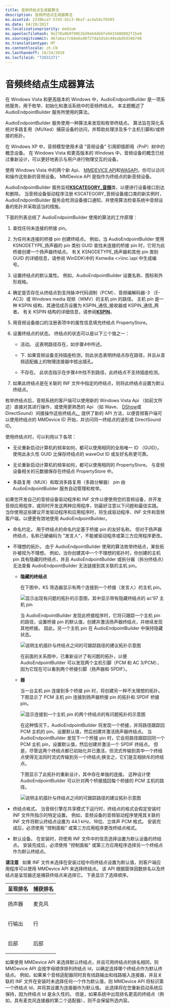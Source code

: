 ```yaml
---
title: 音频终结点生成器算法
description: 音频终结点生成器算法
ms.assetid: 2338bca7-5743-42c3-9baf-ac4a54cf0393
ms.date: 04/20/2017
ms.localizationpriority: medium
ms.openlocfilehash: 0e278a0b9f08526d9e64db6fa9433488802f15e9
ms.sourcegitcommit: 4b7a6ac7c68e6ad6f27da5d1dc4deabd5d34b748
ms.translationtype: MT
ms.contentlocale: zh-CN
ms.lasthandoff: 10/24/2019
ms.locfileid: "72831371"
---
```

# <a name="audio-endpoint-builder-algorithm"></a>音频终结点生成器算法


在 Windows Vista 和更高版本的 Windows 中，AudioEndpointBuilder 是一项系统服务，用于枚举、初始化和激活系统中的音频终结点。 本主题概述了 AudioEndpointBuilder 服务所使用的算法。

AudioEndpointBuilder 服务使用一种算法来发现和枚举终结点。 算法旨在简化系统对多路复用（MUXed）捕获设备的访问，并帮助处理涉及多个主机引脚和/或桥接的拓扑。

在 Windows XP 中，音频模型使用术语 "音频设备" 引用即插即用（PnP）树中的概念设备。 在 Windows Vista 和更高版本的 Windows 中，音频设备的概念已经过重新设计，可以更好地表示与用户进行物理交互的设备。

使用 Windows Vista 中的两个新 Api、 [MMDEVICE API](https://go.microsoft.com/fwlink/p/?linkid=130863)和[WASAPI](https://go.microsoft.com/fwlink/p/?linkid=130864)，你可以访问和操作这些新的音频设备。 MMDevice API 是指作为终结点的新音频设备。

AudioEndpointBuilder 服务监视[**KSCATEGORY\_音频**](https://docs.microsoft.com/windows-hardware/drivers/install/kscategory-audio)类，以便进行设备接口到达和删除。 当音频设备驱动程序注册 KSCATEGORY\_音频设备接口类的新实例时，AudioEndpointBuilder 服务会检测设备接口通知，并使用算法检查系统中音频设备的拓扑并采取适当的措施。

下面的列表总结了 AudioEndpointBuilder 使用的算法的工作原理：

1.  查找任何未连接的桥接 pin。

2.  为任何未连接的桥接 pin 创建终结点。 例如，当 AudioEndpointBuilder 使用 KSNODETYPE\_扬声器的 pin 类别 GUID 查找未连接的桥接 pin 时，它将为此桥接创建一个扬声器终结点。 有关 KSNODETYPE\_扬声器和其他 pin 类别 GUID 的详细信息，请参阅 WinDDK\\中的 Ksmedia &lt;&gt;\\inc.\\api 中生成编号。

3.  设置终结点的默认属性。 例如，AudioEndpointBuilder 设置名称、图标和外形规格。

4.  确定是否存在从终结点到支持脉冲代码调制（PCM）、音频编解码器-3 （E-AC3）或 Windows media 视频（WMV）的主机 pin 的路径。 主机 pin 是一种 KSPIN 结构，其通信成员设置为 KSPIN\_通信\_接收器或 KSPIN\_通信\_两者。 有关 KSPIN 结构的详细信息，请参阅[**KSPIN**](https://docs.microsoft.com/windows-hardware/drivers/ddi/ks/ns-ks-_kspin)。

5.  用音频设备接口的注册表项中的属性信息填充终结点 PropertyStore。

6.  设置终结点的状态。 终结点的状态可以是以下三个值之一：

    -   活动。 这表明路径存在，如步骤4中所述。

    -   下. 如果音频设备支持插座检测，则此状态表明终结点存在路径，并且从音频适配器上的物理连接器中拔出插孔。

    -   不存在。 此状态指示在步骤4中找不到路径，此终结点不支持插座检测。

7.  如果此终结点是在关联的 INF 文件中指定的终结点，则将此终结点设置为默认终结点。

枚举终结点后，音频系统的客户端可以使用新的 Windows Vista Api （如前文所述）直接对其进行操作，或使用更熟悉的 Api （如 Wave、 [DShow](https://go.microsoft.com/fwlink/p/?linkid=130871)或 DirectSound）间接操作这些终结点[。](https://go.microsoft.com/fwlink/p/?linkid=130872) 提供了新的 API 方法，以便音频客户端可以使用终结点的 MMDevice ID 开始，并访问同一终结点的波形或 DirectSound ID。

使用终结点时，可以利用以下各项：

-   无论重新启动计算机的频率如何，都可以使用相同的全局唯一 ID （GUID）。 使用此永久性 GUID 比保存终结点的 waveOut ID 或友好名称更可靠。

-   无论重新启动计算机的频率如何，都可以使用相同的 PropertyStore。 与音频设备相关的元数据保存在终结点 PropertyStore 中。

-   多路复用（MUX）和取消多路复用（多路分解器） pin 由 AudioEndpointBuilder 服务自动管理和枚举。

如果您开发自己的音频设备驱动程序和 INF 文件以便使用您的音频设备，并开发音频应用程序，或同时开发这两种应用程序，则最好注意以下问题和最佳实践。 当你使用这些建议开发驱动程序和应用程序时，将生成驱动程序、INF 文件和音频客户端，以便更有效地使用 AudioEndpointBuilder。

-   命名约定。 用于终结点的命名约定基于桥接 pin 的友好名称。 但对于扬声器终结点，名称已硬编码为 "发言人"，不能被驱动程序或第三方应用程序更改。

-   不理想的拓扑。 由于 AudioEndpointBuilder 使用的算法枚举终结点，某些拓扑被视为不理想。 例如，当你创建其中一个不理想的拓扑时，你创建的主机 pin 具有隐藏的终结点，并且 AudioEndpointBuilder 或拆分器（拆分终结点）无法查看 AudioEndpointBuilder 无法链接到其关联的主机 pin。

    -   **隐藏的终结点**

        在下图中，KS 筛选器显示有两个连接到一个桥接（发言人）的主机 pin。

        ![显示出现有问题的拓扑的示意图，其中显示带有隐藏终结点的 ac'97 主机 pin](images/hidden-endpoint-bad.png)

        当 AudioEndpointBuilder 发现此桥接程序时，它将只跟踪一个主机 pin 的路径，设置桥接 pin 的默认值，创建并激活扬声器终结点，并继续发现其他桥接。 因此，另一个主机 pin 在 AudioEndpointBuilder 中保持隐藏状态。

        ![说明主机插针与终结点之间的可跟踪路径的建议拓扑示意图](images/hidden-endpoint-good.png)

        在前面的关系图中，已重新设计了有问题的拓扑，以便 AudioEndpointBuilder 可以发现两个主机引脚（PCM 和 AC 3/PCM），因为它现在可以看到两个桥接引脚（扬声器和 SPDIF）。

    -   **器**

        当一台主机 pin 连接到多个桥接 pin 时，将创建另一种不太理想的拓扑。 下图显示了 PCM 主机 pin 连接到扬声器桥接 pin 的拓扑和 SPDIF 桥接 pin。

        ![显示连接到一个主机 pin 的两个终结点的有问题拓扑的示意图](images/splitter-bad.png)

        在这种情况下，AudioEndpointBuilder 将发现一个桥接，并将路径跟踪回 PCM 主机的 pin，设置默认值，然后创建并激活扬声器终结点。 当 AudioEndpointBuilder 发现下一个桥接 pin 时，它会将路径跟踪回同一个 PCM 主机 pin，设置默认值，然后创建并激活一个 SPDIF 终结点。 但是，尽管这两个终结点都已初始化并已激活，但流式传输到其中一个终结点使得无法同时流式传输到另一个终结点;换言之，它们是互相排斥的终结点。

        下图显示了此拓扑的重新设计，其中存在单独的连接。 这种设计使 AudioEndpointBuilder 可以针对两个桥接插回每个桥接的 PCM 主机的路径。

        ![说明主机插针与终结点之间的可跟踪路径的建议拓扑示意图](images/splitter-good.png)

-   终结点格式。 当音频引擎在共享模式下运行时，终结点的格式会假定安装时 INF 文件所指示的特定设置。 例如，音频设备的音频驱动程序使用其关联的 INF 文件将默认终结点设置为 44.1 kHz、16位、立体声 PCM 格式。 安装完成后，必须使用 "控制面板" 或第三方应用程序更改终结点格式。

-   默认设备。 在安装时，将使用 INF 文件中的信息选择设置为默认设备的终结点。 安装完成后，必须使用 "控制面板" 或第三方应用程序选择另一个终结点作为默认终结点。

**请注意**   如果 INF 文件未选择在安装过程中将终结点设置为默认值，则客户端应用程序可以使用 MMDevice API 来选择终结点。 该 API 根据窗体因数排名以及终结点是呈现器还是捕获终结点来选择它。 下表显示了选择顺序。
<table>
<colgroup>
<col width="50%" />
<col width="50%" />
</colgroup>
<thead>
<tr class="header">
<th align="left">呈现排名</th>
<th align="left">捕获排名</th>
</tr>
</thead>
<tbody>
<tr class="odd">
<td align="left"><p>扬声器</p></td>
<td align="left"><p>麦克风</p></td>
</tr>
<tr class="even">
<td align="left"><p>行输出</p></td>
<td align="left"><p>行</p></td>
</tr>
<tr class="odd">
<td align="left"><p>后部</p></td>
<td align="left"><p>后部</p></td>
</tr>
</tbody>
</table>

 

 

如果使用 MMDevice API 来选择默认终结点，并且可用终结点的排名相同，则 MMDevice API 会按字母顺序排列终结点 Id，以确定选择哪个终结点作为默认终结点。 例如，如果某个音频适配器同时具有线路输出和线路输入连接器，并且关联的 INF 文件在安装时未选择任何一个作为默认值，则 MMDevice API 将标识第一个终结点 Id，并将其设置为连接器作为默认值。 此选择将在您重新启动系统后保持，因为终结点 Id 是永久性的。 但是，如果系统中出现排名更高的终结点（例如，具有麦克风连接器的第二个适配器），则不会保留所选内容。

 

 




